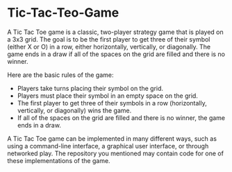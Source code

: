 # Tic-Tac-Teo-Game
A Tic Tac Toe game is a classic, two-player strategy game that is played on a 3x3 grid. The goal is to be the first player to get three of their symbol (either X or O) in a row, either horizontally, vertically, or diagonally. The game ends in a draw if all of the spaces on the grid are filled and there is no winner.

Here are the basic rules of the game:

- Players take turns placing their symbol on the grid.
- Players must place their symbol in an empty space on the grid.
- The first player to get three of their symbols in a row (horizontally, vertically, or diagonally) wins the game.
- If all of the spaces on the grid are filled and there is no winner, the game ends in a draw.

A Tic Tac Toe game can be implemented in many different ways, such as using a command-line interface, a graphical user interface, or through networked play. The repository you mentioned may contain code for one of these implementations of the game.



